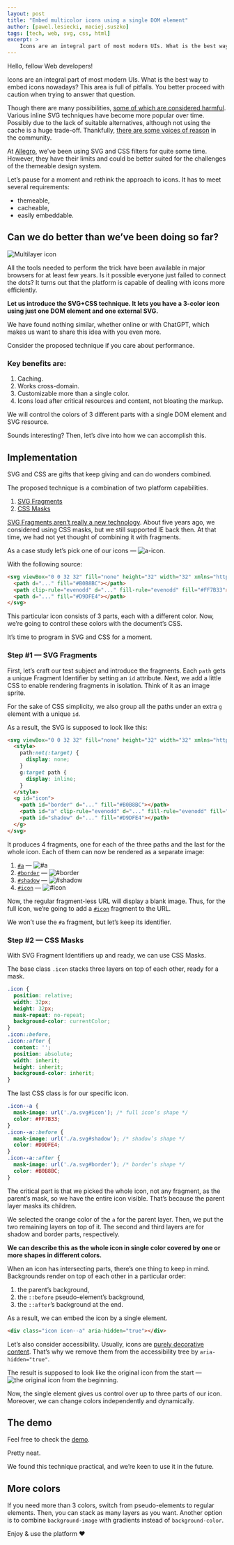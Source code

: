 ```yaml
---
layout: post
title: "Embed multicolor icons using a single DOM element"
author: [pawel.lesiecki, maciej.suszko]
tags: [tech, web, svg, css, html]
excerpt: >
    Icons are an integral part of most modern UIs. What is the best way to embed icons nowadays?
---
```

Hello, fellow Web developers!

Icons are an integral part of most modern UIs.
What is the best way to embed icons nowadays?
This area is full of pitfalls.
You better proceed with caution when trying to answer that question.

Though there are many possibilities, [some of which are considered harmful](https://twitter.com/_developit/status/1382838799420514317).
Various inline SVG techniques have become more popular over time. Possibly due to the lack of suitable alternatives, although not using the cache is a huge trade-off.
Thankfully, [there are some voices of reason](https://twitter.com/getifyX/status/1720810762409566459) in the community.

At [Allegro](https://allegro.tech/), we’ve been using SVG and CSS filters for quite some time.
However, they have their limits and could be better suited for the challenges of the themeable design system.

Let’s pause for a moment and rethink the approach to icons.
It has to meet several requirements:
- themeable,
- cacheable,
- easily embeddable.

## Can we do better than we’ve been doing so far?

![Multilayer icon](/assets/img/articles/2024-01-10-embed-multicolor-icons-using-a-single-DOM-element/icon.webp "Multilayer icon")

All the tools needed to perform the trick have been available in major browsers for at least few years.
Is it possible everyone just failed to connect the dots?
It turns out that the platform is capable of dealing with icons more efficiently.

**Let us introduce the SVG+CSS technique. It lets you have a 3-color icon using just one DOM element and one external SVG.**

We have found nothing similar, whether online or with ChatGPT, which makes us want to share this idea with you even more.

Consider the proposed technique if you care about performance.

### Key benefits are:

1. Caching.
2. Works cross-domain.
3. Customizable more than a single color.
4. Icons load after critical resources and content, not bloating the markup.

We will control the colors of 3 different parts with a single DOM element and SVG resource.

Sounds interesting? Then, let’s dive into how we can accomplish this.

## Implementation

SVG and CSS are gifts that keep giving and can do wonders combined.

The proposed technique is a combination of two platform capabilities.
1. [SVG Fragments](https://css-tricks.com/svg-fragment-identifiers-work/)
2. [CSS Masks](https://developer.mozilla.org/en-US/docs/Web/CSS/mask-image)

[SVG Fragments aren’t really a new technology](https://caniuse.com/svg-fragment).
About five years ago, we considered using CSS masks, but we still supported IE back then.
At that time, we had not yet thought of combining it with fragments.

As a case study let’s pick one of our icons —
<img class="inline-image" alt="a-icon" src ="https://a.allegroimg.com/original/34412f/ae71613e49d986c5c838698e2e86/illustration-allegro-in-circle-big-db0c91e439"/>.

With the following source:

```html
<svg viewBox="0 0 32 32" fill="none" height="32" width="32" xmlns="http://www.w3.org/2000/svg">
  <path d="..." fill="#B0B8BC"></path>
  <path clip-rule="evenodd" d="..." fill-rule="evenodd" fill="#FF7B33"></path>
  <path d="..." fill="#D9DFE4"></path>
</svg>
```

This particular icon consists of 3 parts, each with a different color.
Now, we’re going to control these colors with the document’s CSS.

It’s time to program in SVG and CSS for a moment.

### Step #1 — SVG Fragments

First, let’s craft our test subject and introduce the fragments.
Each `path` gets a unique Fragment Identifier by setting an `id` attribute.
Next, we add a little CSS to enable rendering fragments in isolation. Think of it as an image sprite.

For the sake of CSS simplicity, we also group all the paths under an extra `g` element with a unique `id`.

As a result, the SVG is supposed to look like this:

```html
<svg viewBox="0 0 32 32" fill="none" height="32" width="32" xmlns="http://www.w3.org/2000/svg">
  <style>
    path:not(:target) {
      display: none;
    }
    g:target path {
      display: inline;
    }
  </style>
  <g id="icon">
    <path id="border" d="..." fill="#B0B8BC"></path>
    <path id="a" clip-rule="evenodd" d="..." fill-rule="evenodd" fill="#FF7B33"></path>
    <path id="shadow" d="..." fill="#D9DFE4"></path>
  </g>
</svg>
```

It produces 4 fragments, one for each of the three paths and the last for the whole icon. Each of them can now be rendered as a separate image:

1. [`#a`](https://a.allegroimg.com/original/34901c/db3b33c5488eb13bc5244e215953/illustration-allegro-in-circle-big-ab3336c0b3#a) — <img class="inline-image" alt="#a" src="https://a.allegroimg.com/original/34901c/db3b33c5488eb13bc5244e215953/illustration-allegro-in-circle-big-ab3336c0b3#a"/>
2. [`#border`](https://a.allegroimg.com/original/34901c/db3b33c5488eb13bc5244e215953/illustration-allegro-in-circle-big-ab3336c0b3#border) — <img class="inline-image" alt="#border" src="https://a.allegroimg.com/original/34901c/db3b33c5488eb13bc5244e215953/illustration-allegro-in-circle-big-ab3336c0b3#border"/>
3. [`#shadow`](https://a.allegroimg.com/original/34901c/db3b33c5488eb13bc5244e215953/illustration-allegro-in-circle-big-ab3336c0b3#shadow) — <img class="inline-image" alt="#shadow" src="https://a.allegroimg.com/original/34901c/db3b33c5488eb13bc5244e215953/illustration-allegro-in-circle-big-ab3336c0b3#shadow"/>
4. [`#icon`](https://a.allegroimg.com/original/34901c/db3b33c5488eb13bc5244e215953/illustration-allegro-in-circle-big-ab3336c0b3#icon) — <img class="inline-image" alt="#icon" src="https://a.allegroimg.com/original/34901c/db3b33c5488eb13bc5244e215953/illustration-allegro-in-circle-big-ab3336c0b3#icon"/>

Now, the regular fragment-less URL will display a blank image.
Thus, for the full icon, we’re going to add a [`#icon`](https://a.allegroimg.com/original/34c91a/651290b94002acbe836ae520e8ff/illustration-allegro-in-circle-big-ab3336c0b3#icon) fragment to the URL.

We won’t use the `#a` fragment, but let’s keep its identifier.

### Step #2 — CSS Masks

With SVG Fragment Identifiers up and ready, we can use CSS Masks.

The base class `.icon` stacks three layers on top of each other, ready for a mask.

```css
.icon {
  position: relative;
  width: 32px;
  height: 32px;
  mask-repeat: no-repeat;
  background-color: currentColor;
}
.icon::before,
.icon::after {
  content: '';
  position: absolute;
  width: inherit;
  height: inherit;
  background-color: inherit;
}
```

The last CSS class is for our specific icon.

```css
.icon--a {
  mask-image: url('./a.svg#icon'); /* full icon’s shape */
  color: #FF7B33;
}
.icon--a::before {
  mask-image: url('./a.svg#shadow'); /* shadow’s shape */
  color: #D9DFE4;
}
.icon--a::after {
  mask-image: url('./a.svg#border'); /* border’s shape */
  color: #B0B8BC;
}
```

The critical part is that we picked the whole icon, not any fragment, as the parent’s mask, so we have the entire icon visible.
That’s because the parent layer masks its children.

We selected the orange color of the `a` for the parent layer.
Then, we put the two remaining layers on top of it.
The second and third layers are for shadow and border parts, respectively.

**We can describe this as the whole icon in single color covered by one or more shapes in different colors.**

When an icon has intersecting parts, there’s one thing to keep in mind.
Backgrounds render on top of each other in a particular order:
1. the parent’s background,
2. the `::before` pseudo-element’s background,
3. the `::after`’s background at the end.

As a result, we can embed the icon by a single element.

```html
<div class="icon icon--a" aria-hidden="true"></div>
```

Let’s also consider accessibility.
Usually, icons are [purely decorative content](https://developer.mozilla.org/en-US/docs/Web/Accessibility/ARIA/Attributes/aria-hidden#description).
That’s why we remove them from the accessibility tree by `aria-hidden="true"`.

The result is supposed to look like the original icon from the start —
<img class="inline-image" alt="the original icon from the beginning" src="https://a.allegroimg.com/original/34412f/ae71613e49d986c5c838698e2e86/illustration-allegro-in-circle-big-db0c91e439"/>.

Now, the single element gives us control over up to three parts of our icon.
Moreover, we can change colors independently and dynamically.

## The demo
Feel free to check the [demo](https://mpsuszko.github.io/three-colors-one-element-icon/).

Pretty neat.

We found this technique practical, and we’re keen to use it in the future.

## More colors
If you need more than 3 colors, switch from pseudo-elements to regular elements. Then, you can stack as many layers as you want.
Another option is to combine `background-image` with gradients instead of `background-color`.

Enjoy & use the platform ❤️

